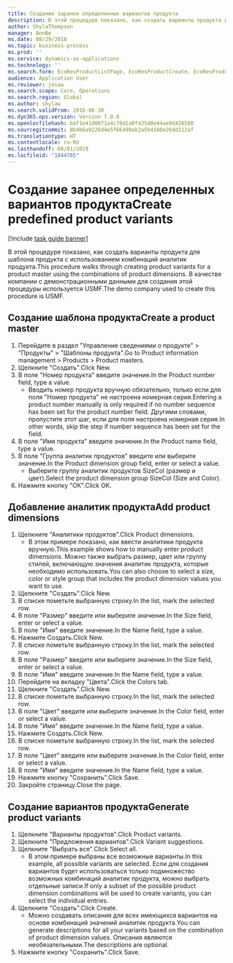 ```yaml
---
title: Создание заранее определенных вариантов продукта
description: В этой процедуре показано, как создать варианты продукта для шаблона продукта с использованием комбинаций аналитик продукта.
author: ShylaThompson
manager: AnnBe
ms.date: 08/29/2018
ms.topic: business-process
ms.prod: ''
ms.service: dynamics-ax-applications
ms.technology: ''
ms.search.form: EcoResProductListPage, EcoResProductCreate, EcoResProductDetails, EcoResProductMasterDimension, EcoResProductVariants, EcoResProductVariantSuggestions
audience: Application User
ms.reviewer: josaw
ms.search.scope: Core, Operations
ms.search.region: Global
ms.author: shylaw
ms.search.validFrom: 2016-06-30
ms.dyn365.ops.version: Version 7.0.0
ms.openlocfilehash: baf1e41d0071a4c78d2a0f43548e44ae9d426580
ms.sourcegitcommit: 8b4b6a9226d4e5f66498ab2a5b4160e26dd112af
ms.translationtype: HT
ms.contentlocale: ru-RU
ms.lasthandoff: 08/01/2019
ms.locfileid: "1844785"
---
```

# <a name="create-predefined-product-variants"></a><span data-ttu-id="9f1f8-103">Создание заранее определенных вариантов продукта</span><span class="sxs-lookup"><span data-stu-id="9f1f8-103">Create predefined product variants</span></span>

[!include [task guide banner](../../includes/task-guide-banner.md)]

<span data-ttu-id="9f1f8-104">В этой процедуре показано, как создать варианты продукта для шаблона продукта с использованием комбинаций аналитик продукта.</span><span class="sxs-lookup"><span data-stu-id="9f1f8-104">This procedure walks through creating product variants for a product master using the combinations of product dimensions.</span></span> <span data-ttu-id="9f1f8-105">В качестве компании с демонстрационными данными для создания этой процедуры используется USMF.</span><span class="sxs-lookup"><span data-stu-id="9f1f8-105">The demo company used to create this procedure is USMF.</span></span>


## <a name="create-a-product-master"></a><span data-ttu-id="9f1f8-106">Создание шаблона продукта</span><span class="sxs-lookup"><span data-stu-id="9f1f8-106">Create a product master</span></span>
1. <span data-ttu-id="9f1f8-107">Перейдите в раздел "Управление сведениями о продукте" > "Продукты" > "Шаблоны продукта".</span><span class="sxs-lookup"><span data-stu-id="9f1f8-107">Go to Product information management > Products > Product masters.</span></span>
2. <span data-ttu-id="9f1f8-108">Щелкните "Создать".</span><span class="sxs-lookup"><span data-stu-id="9f1f8-108">Click New.</span></span>
3. <span data-ttu-id="9f1f8-109">В поле "Номер продукта" введите значение.</span><span class="sxs-lookup"><span data-stu-id="9f1f8-109">In the Product number field, type a value.</span></span>
    * <span data-ttu-id="9f1f8-110">Вводить номер продукта вручную обязательно, только если для поля "Номер продукта" не настроена номерная серия.</span><span class="sxs-lookup"><span data-stu-id="9f1f8-110">Entering a product number manually is only required if no number sequence has been set for the product number field.</span></span> <span data-ttu-id="9f1f8-111">Другими словами, пропустите этот шаг, если для поля настроена номерная серия.</span><span class="sxs-lookup"><span data-stu-id="9f1f8-111">In other words, skip the step if number sequence has been set for the field.</span></span>  
4. <span data-ttu-id="9f1f8-112">В поле "Имя продукта" введите значение.</span><span class="sxs-lookup"><span data-stu-id="9f1f8-112">In the Product name field, type a value.</span></span>
5. <span data-ttu-id="9f1f8-113">В поле "Группа аналитик продуктов" введите или выберите значение.</span><span class="sxs-lookup"><span data-stu-id="9f1f8-113">In the Product dimension group field, enter or select a value.</span></span>
    * <span data-ttu-id="9f1f8-114">Выберите группу аналитик продуктов SizeCol (размер и цвет).</span><span class="sxs-lookup"><span data-stu-id="9f1f8-114">Select the product dimension group SizeCol (Size and Color).</span></span>  
6. <span data-ttu-id="9f1f8-115">Нажмите кнопку "OК".</span><span class="sxs-lookup"><span data-stu-id="9f1f8-115">Click OK.</span></span>

## <a name="add-product-dimensions"></a><span data-ttu-id="9f1f8-116">Добавление аналитик продукта</span><span class="sxs-lookup"><span data-stu-id="9f1f8-116">Add product dimensions</span></span>
1. <span data-ttu-id="9f1f8-117">Щелкните "Аналитики продуктов".</span><span class="sxs-lookup"><span data-stu-id="9f1f8-117">Click Product dimensions.</span></span>
    * <span data-ttu-id="9f1f8-118">В этом примере показано, как ввести аналитики продукта вручную.</span><span class="sxs-lookup"><span data-stu-id="9f1f8-118">This example shows how to manually enter product dimensions.</span></span> <span data-ttu-id="9f1f8-119">Можно также выбрать размер, цвет или группу стилей, включающую значения аналитик продукта, которые необходимо использовать.</span><span class="sxs-lookup"><span data-stu-id="9f1f8-119">You can also choose to select a size, color or style group that includes the product dimension values you want to use.</span></span>  
2. <span data-ttu-id="9f1f8-120">Щелкните "Создать".</span><span class="sxs-lookup"><span data-stu-id="9f1f8-120">Click New.</span></span>
3. <span data-ttu-id="9f1f8-121">В списке пометьте выбранную строку.</span><span class="sxs-lookup"><span data-stu-id="9f1f8-121">In the list, mark the selected row.</span></span>
4. <span data-ttu-id="9f1f8-122">В поле "Размер" введите или выберите значение.</span><span class="sxs-lookup"><span data-stu-id="9f1f8-122">In the Size field, enter or select a value.</span></span>
5. <span data-ttu-id="9f1f8-123">В поле "Имя" введите значение.</span><span class="sxs-lookup"><span data-stu-id="9f1f8-123">In the Name field, type a value.</span></span>
6. <span data-ttu-id="9f1f8-124">Нажмите Создать.</span><span class="sxs-lookup"><span data-stu-id="9f1f8-124">Click New.</span></span>
7. <span data-ttu-id="9f1f8-125">В списке пометьте выбранную строку.</span><span class="sxs-lookup"><span data-stu-id="9f1f8-125">In the list, mark the selected row.</span></span>
8. <span data-ttu-id="9f1f8-126">В поле "Размер" введите или выберите значение.</span><span class="sxs-lookup"><span data-stu-id="9f1f8-126">In the Size field, enter or select a value.</span></span>
9. <span data-ttu-id="9f1f8-127">В поле "Имя" введите значение.</span><span class="sxs-lookup"><span data-stu-id="9f1f8-127">In the Name field, type a value.</span></span>
10. <span data-ttu-id="9f1f8-128">Перейдите на вкладку "Цвета".</span><span class="sxs-lookup"><span data-stu-id="9f1f8-128">Click the Colors tab.</span></span>
11. <span data-ttu-id="9f1f8-129">Щелкните "Создать".</span><span class="sxs-lookup"><span data-stu-id="9f1f8-129">Click New.</span></span>
12. <span data-ttu-id="9f1f8-130">В списке пометьте выбранную строку.</span><span class="sxs-lookup"><span data-stu-id="9f1f8-130">In the list, mark the selected row.</span></span>
13. <span data-ttu-id="9f1f8-131">В поле "Цвет" введите или выберите значение.</span><span class="sxs-lookup"><span data-stu-id="9f1f8-131">In the Color field, enter or select a value.</span></span>
14. <span data-ttu-id="9f1f8-132">В поле "Имя" введите значение.</span><span class="sxs-lookup"><span data-stu-id="9f1f8-132">In the Name field, type a value.</span></span>
15. <span data-ttu-id="9f1f8-133">Нажмите Создать.</span><span class="sxs-lookup"><span data-stu-id="9f1f8-133">Click New.</span></span>
16. <span data-ttu-id="9f1f8-134">В списке пометьте выбранную строку.</span><span class="sxs-lookup"><span data-stu-id="9f1f8-134">In the list, mark the selected row.</span></span>
17. <span data-ttu-id="9f1f8-135">В поле "Цвет" введите или выберите значение.</span><span class="sxs-lookup"><span data-stu-id="9f1f8-135">In the Color field, enter or select a value.</span></span>
18. <span data-ttu-id="9f1f8-136">В поле "Имя" введите значение.</span><span class="sxs-lookup"><span data-stu-id="9f1f8-136">In the Name field, type a value.</span></span>
19. <span data-ttu-id="9f1f8-137">Нажмите кнопку "Сохранить".</span><span class="sxs-lookup"><span data-stu-id="9f1f8-137">Click Save.</span></span>
20. <span data-ttu-id="9f1f8-138">Закройте страницу.</span><span class="sxs-lookup"><span data-stu-id="9f1f8-138">Close the page.</span></span>

## <a name="generate-product-variants"></a><span data-ttu-id="9f1f8-139">Создание вариантов продукта</span><span class="sxs-lookup"><span data-stu-id="9f1f8-139">Generate product variants</span></span>
1. <span data-ttu-id="9f1f8-140">Щелкните "Варианты продуктов".</span><span class="sxs-lookup"><span data-stu-id="9f1f8-140">Click Product variants.</span></span>
2. <span data-ttu-id="9f1f8-141">Щелкните "Предложения вариантов".</span><span class="sxs-lookup"><span data-stu-id="9f1f8-141">Click Variant suggestions.</span></span>
3. <span data-ttu-id="9f1f8-142">Щелкните "Выбрать все".</span><span class="sxs-lookup"><span data-stu-id="9f1f8-142">Click Select all.</span></span>
    * <span data-ttu-id="9f1f8-143">В этом примере выбраны все возможные варианты.</span><span class="sxs-lookup"><span data-stu-id="9f1f8-143">In this example, all possible variants are selected.</span></span> <span data-ttu-id="9f1f8-144">Если для создания вариантов будет использоваться только подмножество возможных комбинаций аналитик продукта, можно выбрать отдельные записи.</span><span class="sxs-lookup"><span data-stu-id="9f1f8-144">If only a subset of the possible product dimension combinations will be used to create variants, you can select the individual entries.</span></span>  
4. <span data-ttu-id="9f1f8-145">Щелкните "Создать".</span><span class="sxs-lookup"><span data-stu-id="9f1f8-145">Click Create.</span></span>
    * <span data-ttu-id="9f1f8-146">Можно создавать описания для всех имеющихся вариантов на основе комбинаций значений аналитик продукта.</span><span class="sxs-lookup"><span data-stu-id="9f1f8-146">You can generate descriptions for all your variants based on the combination of product dimension values.</span></span> <span data-ttu-id="9f1f8-147">Описания являются необязательными.</span><span class="sxs-lookup"><span data-stu-id="9f1f8-147">The descriptions are optional.</span></span>  
5. <span data-ttu-id="9f1f8-148">Нажмите кнопку "Сохранить".</span><span class="sxs-lookup"><span data-stu-id="9f1f8-148">Click Save.</span></span>

